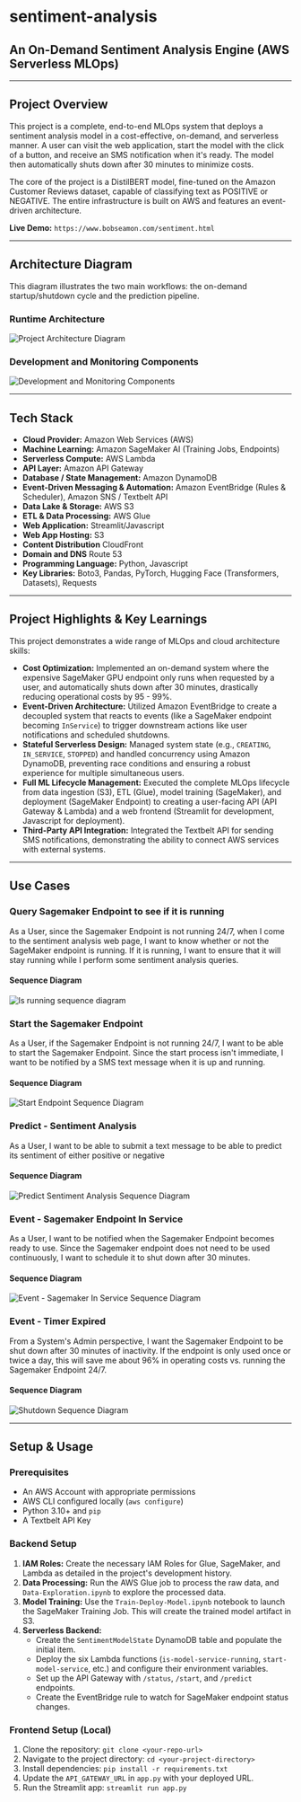 # sentiment-analysis
## An On-Demand Sentiment Analysis Engine (AWS Serverless MLOps)

---

## Project Overview

This project is a complete, end-to-end MLOps system that deploys a sentiment analysis model in a cost-effective, on-demand, and serverless manner. A user can visit the web application, start the model with the click of a button, and receive an SMS notification when it's ready. The model then automatically shuts down after 30 minutes to minimize costs.

The core of the project is a DistilBERT model, fine-tuned on the Amazon Customer Reviews dataset, capable of classifying text as POSITIVE or NEGATIVE. The entire infrastructure is built on AWS and features an event-driven architecture.

**Live Demo:** `https://www.bobseamon.com/sentiment.html`

---

## Architecture Diagram

This diagram illustrates the two main workflows: the on-demand startup/shutdown cycle and the prediction pipeline.

### Runtime Architecture

![Project Architecture Diagram](images/Architecture.png)


### Development and Monitoring Components
![Development and Monitoring Components](images/Development.png)

---

## Tech Stack

* **Cloud Provider:** Amazon Web Services (AWS)
* **Machine Learning:** Amazon SageMaker AI (Training Jobs, Endpoints)
* **Serverless Compute:** AWS Lambda
* **API Layer:** Amazon API Gateway
* **Database / State Management:** Amazon DynamoDB
* **Event-Driven Messaging & Automation:** Amazon EventBridge (Rules & Scheduler), Amazon SNS / Textbelt API
* **Data Lake & Storage:** AWS S3
* **ETL & Data Processing:** AWS Glue
* **Web Application:** Streamlit/Javascript
* **Web App Hosting:** S3
* **Content Distribution** CloudFront
* **Domain and DNS** Route 53
* **Programming Language:** Python, Javascript
* **Key Libraries:** Boto3, Pandas, PyTorch, Hugging Face (Transformers, Datasets), Requests

---

## Project Highlights & Key Learnings

This project demonstrates a wide range of MLOps and cloud architecture skills:

* **Cost Optimization:** Implemented an on-demand system where the expensive SageMaker GPU endpoint only runs when requested by a user, and automatically shuts down after 30 minutes, drastically reducing operational costs by 95 - 99%.
* **Event-Driven Architecture:** Utilized Amazon EventBridge to create a decoupled system that reacts to events (like a SageMaker endpoint becoming `InService`) to trigger downstream actions like user notifications and scheduled shutdowns.
* **Stateful Serverless Design:** Managed system state (e.g., `CREATING`, `IN_SERVICE`, `STOPPED`) and handled concurrency using Amazon DynamoDB, preventing race conditions and ensuring a robust experience for multiple simultaneous users.
* **Full ML Lifecycle Management:** Executed the complete MLOps lifecycle from data ingestion (S3), ETL (Glue), model training (SageMaker), and deployment (SageMaker Endpoint) to creating a user-facing API (API Gateway & Lambda) and a web frontend (Streamlit for development, Javascript for deployment).
* **Third-Party API Integration:** Integrated the Textbelt API for sending SMS notifications, demonstrating the ability to connect AWS services with external systems.

---

## Use Cases

### Query Sagemaker Endpoint to see if it is running

As a User, since the Sagemaker Endpoint is not running 24/7, when I come to the sentiment analysis web page, I want to know whether or not the SageMaker endpoint is running.  If it is running, I want to ensure that it will stay running while I perform some sentiment analysis queries.

#### Sequence Diagram

![Is running sequence diagram](images/load-page-check-model.png)

### Start the Sagemaker Endpoint

As a User, if the Sagemaker Endpoint is not running 24/7, I want to be able to start the Sagemaker Endpoint.  Since the start process isn't immediate, I want to be notified by a SMS text message when it is up and running.

#### Sequence Diagram

![Start Endpoint Sequence Diagram](images/start-model.png)

### Predict - Sentiment Analysis

As a User, I want to be able to submit a text message to be able to predict its sentiment of either positive or negative

#### Sequence Diagram

![Predict Sentiment Analysis Sequence Diagram](images/predict-sentiment.png)

### Event - Sagemaker Endpoint In Service

As a User, I want to be notified when the Sagemaker Endpoint becomes ready to use.  Since the Sagemaker endpoint does not need to be used continuously, I want to schedule it to shut down after 30 minutes.

#### Sequence Diagram

![Event - Sagemaker In Service Sequence Diagram](images/event-endpoint-in-service.png)

### Event - Timer Expired

From a System's Admin perspective, I want the Sagemaker Endpoint to be shut down after 30 minutes of inactivity.  If the endpoint is only used once or twice a day, this will save me about 96% in operating costs vs. running the Sagemaker Endpoint 24/7.

#### Sequence Diagram

![Shutdown Sequence Diagram](images/event-timer-expired.png)

---

## Setup & Usage

### Prerequisites

* An AWS Account with appropriate permissions
* AWS CLI configured locally (`aws configure`)
* Python 3.10+ and `pip`
* A Textbelt API Key

### Backend Setup

1.  **IAM Roles:** Create the necessary IAM Roles for Glue, SageMaker, and Lambda as detailed in the project's development history.
2.  **Data Processing:** Run the AWS Glue job to process the raw data, and `Data-Exploration.ipynb` to explore the processed data.
3.  **Model Training:** Use the `Train-Deploy-Model.ipynb` notebook to launch the SageMaker Training Job. This will create the trained model artifact in S3.
4.  **Serverless Backend:**
    * Create the `SentimentModelState` DynamoDB table and populate the initial item.
    * Deploy the six Lambda functions (`is-model-service-running`, `start-model-service`, etc.) and configure their environment variables.
    * Set up the API Gateway with `/status`, `/start`, and `/predict` endpoints.
    * Create the EventBridge rule to watch for SageMaker endpoint status changes.

### Frontend Setup (Local)

1.  Clone the repository: `git clone <your-repo-url>`
2.  Navigate to the project directory: `cd <your-project-directory>`
3.  Install dependencies: `pip install -r requirements.txt`
4.  Update the `API_GATEWAY_URL` in `app.py` with your deployed URL.
5.  Run the Streamlit app: `streamlit run app.py`
